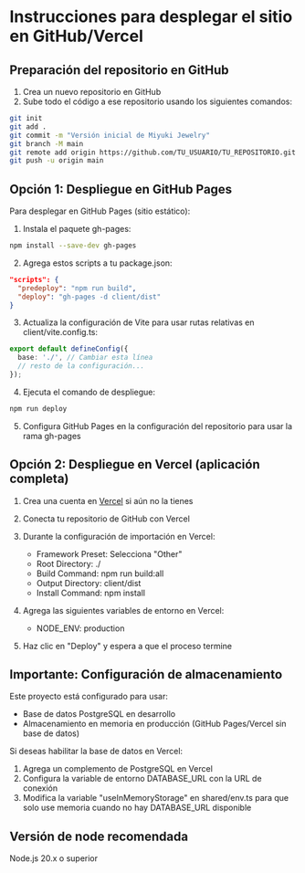 # Instrucciones para desplegar el sitio en GitHub/Vercel

## Preparación del repositorio en GitHub

1. Crea un nuevo repositorio en GitHub
2. Sube todo el código a ese repositorio usando los siguientes comandos:

```bash
git init
git add .
git commit -m "Versión inicial de Miyuki Jewelry"
git branch -M main
git remote add origin https://github.com/TU_USUARIO/TU_REPOSITORIO.git
git push -u origin main
```

## Opción 1: Despliegue en GitHub Pages

Para desplegar en GitHub Pages (sitio estático):

1. Instala el paquete gh-pages:

```bash
npm install --save-dev gh-pages
```

2. Agrega estos scripts a tu package.json:

```json
"scripts": {
  "predeploy": "npm run build",
  "deploy": "gh-pages -d client/dist"
}
```

3. Actualiza la configuración de Vite para usar rutas relativas en client/vite.config.ts:

```typescript
export default defineConfig({
  base: './', // Cambiar esta línea
  // resto de la configuración...
});
```

4. Ejecuta el comando de despliegue:

```bash
npm run deploy
```

5. Configura GitHub Pages en la configuración del repositorio para usar la rama gh-pages

## Opción 2: Despliegue en Vercel (aplicación completa)

1. Crea una cuenta en [Vercel](https://vercel.com) si aún no la tienes
2. Conecta tu repositorio de GitHub con Vercel
3. Durante la configuración de importación en Vercel:
   - Framework Preset: Selecciona "Other"
   - Root Directory: ./
   - Build Command: npm run build:all
   - Output Directory: client/dist
   - Install Command: npm install

4. Agrega las siguientes variables de entorno en Vercel:
   - NODE_ENV: production

5. Haz clic en "Deploy" y espera a que el proceso termine

## Importante: Configuración de almacenamiento

Este proyecto está configurado para usar:
- Base de datos PostgreSQL en desarrollo
- Almacenamiento en memoria en producción (GitHub Pages/Vercel sin base de datos)

Si deseas habilitar la base de datos en Vercel:
1. Agrega un complemento de PostgreSQL en Vercel
2. Configura la variable de entorno DATABASE_URL con la URL de conexión
3. Modifica la variable "useInMemoryStorage" en shared/env.ts para que solo use memoria cuando no hay DATABASE_URL disponible

## Versión de node recomendada

Node.js 20.x o superior